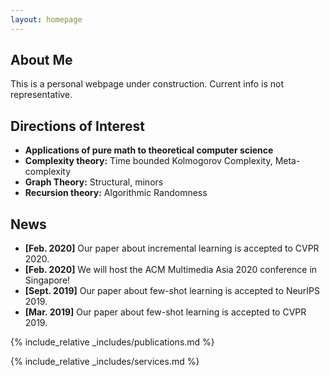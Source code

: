```yaml
---
layout: homepage
---
```


## About Me

This is a personal webpage under construction. Current info is not representative.

## Directions of Interest

- **Applications of pure math to theoretical computer science**
- **Complexity theory:** Time bounded Kolmogorov Complexity, Meta-complexity
- **Graph Theory:** Structural, minors
- **Recursion theory:** Algorithmic Randomness

## News

- **[Feb. 2020]** Our paper about incremental learning is accepted to CVPR 2020.
- **[Feb. 2020]** We will host the ACM Multimedia Asia 2020 conference in Singapore!
- **[Sept. 2019]** Our paper about few-shot learning is accepted to NeurIPS 2019.
- **[Mar. 2019]** Our paper about few-shot learning is accepted to CVPR 2019.

{% include_relative _includes/publications.md %}

{% include_relative _includes/services.md %}
